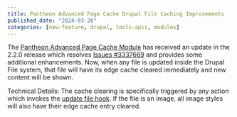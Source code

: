 ```yaml
---
title: Pantheon Advanced Page Cache Drupal File Caching Improvements
published_date: "2024-03-26"
categories: [new-feature, drupal, tools-apis, modules]
---
```

The [Pantheon Advanced Page Cache Module](https://www.drupal.org/project/pantheon_advanced_page_cache) has received an update in the 2.2.0 release which resolves [Issues #3337669](https://www.drupal.org/project/pantheon_advanced_page_cache/issues/3337669) and provides some additional enhancements. Now, when any file is updated inside the Drupal File system, that file will have its edge cache cleared immediately and new content will be shown.

Technical Details: The cache clearing is specifically triggered by any action which invokes the [update file hook](https://api.drupal.org/api/drupal/core%21lib%21Drupal%21Core%21Entity%21entity.api.php/function/hook_entity_update/10). If the file is an image, all image styles will also have their edge cache entry cleared.
